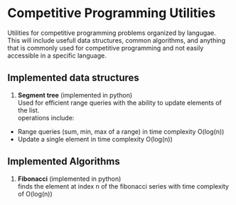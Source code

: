 # Competitive Programming Utilities
Utilities for competitive programming problems organized by langugae. <br>
This will include usefull data structures, common algorithms, and anything that is commonly used for competitive programming and not easily accessible in a specific language.

## Implemented data structures
1. **Segment tree** (implemented in python) <br> 
Used for efficient range queries with the ability to update elements of the list. <br>
operations include:
- Range queries (sum, min, max of a range) in time complexity O(log(n))
- Update a single element in time complexity O(log(n))

## Implemented Algorithms
1. **Fibonacci** (implemented in python) <br>
finds the element at index n of the fibonacci series with time complexity of O(log(n))